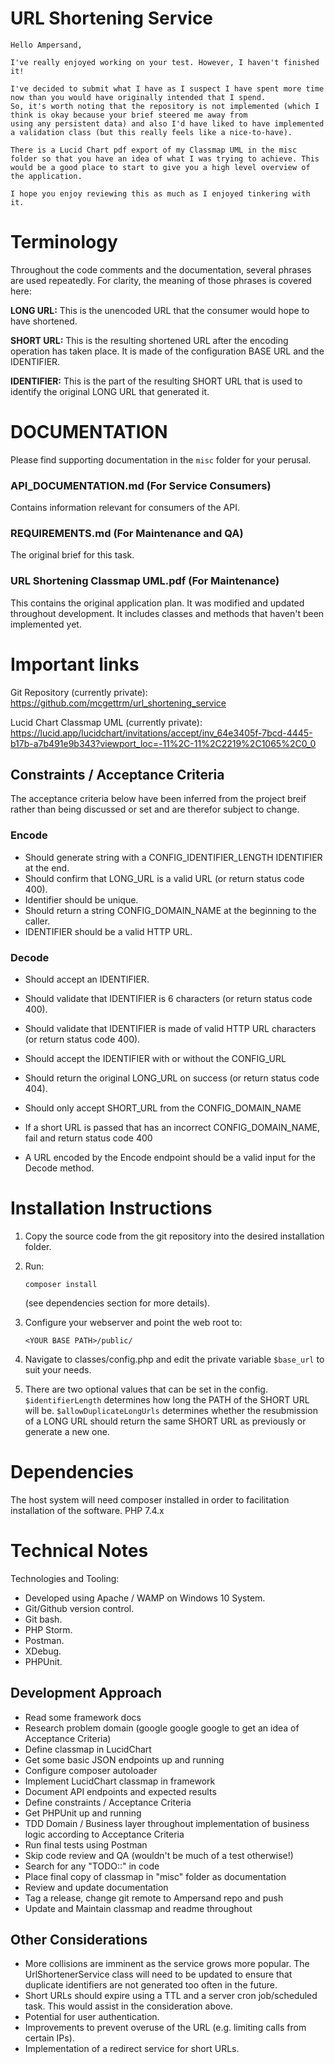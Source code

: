 # URL Shortening Service
```
Hello Ampersand, 

I've really enjoyed working on your test. However, I haven't finished it! 

I've decided to submit what I have as I suspect I have spent more time now than you would have originally intended that I spend.
So, it's worth noting that the repository is not implemented (which I think is okay because your brief steered me away from
using any persistent data) and also I'd have liked to have implemented a validation class (but this really feels like a nice-to-have).

There is a Lucid Chart pdf export of my Classmap UML in the misc folder so that you have an idea of what I was trying to achieve. This would be a good place to start to give you a high level overview of the application.

I hope you enjoy reviewing this as much as I enjoyed tinkering with it. 
```

# Terminology
Throughout the code comments and the documentation, several phrases are used repeatedly. For clarity, the meaning of those phrases is covered here:

**LONG URL:** This is the unencoded URL that the consumer would hope to have shortened.

**SHORT URL:** This is the resulting shortened URL after the encoding operation has taken place. It is made of the configuration
BASE URL and the IDENTIFIER.

**IDENTIFIER:** This is the part of the resulting SHORT URL that is used to identify the original LONG URL that generated it. 


# DOCUMENTATION
Please find supporting documentation in the `misc` folder for your perusal.
### API_DOCUMENTATION.md (For Service Consumers)
Contains information relevant for consumers of the API.
### REQUIREMENTS.md (For Maintenance and QA)
The original brief for this task.
### URL Shortening Classmap UML.pdf (For Maintenance)
This contains the original application plan. It was modified and updated throughout development. It includes classes and methods that haven't been implemented yet. 

# Important links
Git Repository (currently private): https://github.com/mcgettrm/url_shortening_service

Lucid Chart Classmap UML (currently private): https://lucid.app/lucidchart/invitations/accept/inv_64e3405f-7bcd-4445-b17b-a7b491e9b343?viewport_loc=-11%2C-11%2C2219%2C1065%2C0_0

## Constraints / Acceptance Criteria
The acceptance criteria below have been inferred from the project breif rather than being discussed or set and are therefor subject to change.

### Encode
- Should generate string with a CONFIG_IDENTIFIER_LENGTH IDENTIFIER at the end.
- Should confirm that LONG_URL is a valid URL (or return status code 400).
- Identifier should be unique.
- Should return a string CONFIG_DOMAIN_NAME at the beginning to the caller.
- IDENTIFIER should be a valid HTTP URL.

### Decode
- Should accept an IDENTIFIER.
- Should validate that IDENTIFIER is 6 characters (or return status code 400).
- Should validate that IDENTIFIER is made of valid HTTP URL characters (or return status code 400).
- Should accept the IDENTIFIER with or without the CONFIG_URL
- Should return the original LONG_URL on success (or return status code 404).
- Should only accept SHORT_URL from the CONFIG_DOMAIN_NAME
- If a short URL is passed that has an incorrect CONFIG_DOMAIN_NAME, fail and return status code 400 

- A URL encoded by the Encode endpoint should be a valid input for the Decode method.

# Installation Instructions
1. Copy the source code from the git repository into the desired installation folder.
2. Run:
   ``` 
   composer install
   ``` 
   (see dependencies section for more details).
3. Configure your webserver and point the web root to: 
   ```
   <YOUR BASE PATH>/public/
   ``` 
   
4. Navigate to classes/config.php and edit the private variable `$base_url` to suit your needs.
5. There are two optional values that can be set in the config. `$identifierLength` determines how long the PATH of the SHORT URL
will be. `$allowDuplicateLongUrls` determines whether the resubmission of a LONG URL should return the same SHORT URL as previously or generate a new one.

# Dependencies
The host system will need composer installed in order to facilitation installation of the software.
PHP 7.4.x

# Technical Notes
Technologies and Tooling:
- Developed using Apache / WAMP on Windows 10 System.
- Git/Github version control.
- Git bash.
- PHP Storm.
- Postman.
- XDebug.
- PHPUnit.


## Development Approach
- Read some framework docs
- Research problem domain (google google google to get an idea of Acceptance Criteria)
- Define classmap in LucidChart
- Get some basic JSON endpoints up and running
- Configure composer autoloader
- Implement LucidChart classmap in framework
- Document API endpoints and expected results
- Define constraints / Acceptance Criteria 
- Get PHPUnit up and running
- TDD Domain / Business layer throughout implementation of business logic according to Acceptance Criteria
- Run final tests using Postman
- Skip code review and QA (wouldn't be much of a test otherwise!)
- Search for any "TODO::" in code
- Place final copy of classmap in "misc" folder as documentation
- Review and update documentation
- Tag a release, change git remote to Ampersand repo and push
- Update and Maintain classmap and readme throughout


## Other Considerations
- More collisions are imminent as the service grows more popular. The UrlShortenerService class will need to be updated to
ensure that duplicate identifiers are not generated too often in the future. 
- Short URLs should expire using a TTL and a server cron job/scheduled task. This would assist in the consideration above.
- Potential for user authentication. 
- Improvements to prevent overuse of the URL (e.g. limiting calls from certain IPs).
- Implementation of a redirect service for short URLs.


